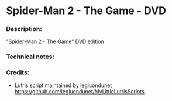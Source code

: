 # Spider-Man 2 - The Game - DVD
### Description:
"Spider-Man 2 - The Game" DVD edition
### Technical notes:
### Credits:
- Lutris script maintained by legluondunet https://github.com/legluondunet/MyLittleLutrisScripts

